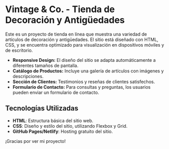 
# Vintage & Co. - Tienda de Decoración y Antigüedades

Este es un proyecto de tienda en línea que muestra una variedad de artículos de decoración y antigüedades. El sitio está diseñado con HTML, CSS, y se encuentra optimizado para visualización en dispositivos móviles y de escritorio.


- **Responsive Design:** El diseño del sitio se adapta automáticamente a diferentes tamaños de pantalla.
- **Catálogo de Productos:** Incluye una galería de artículos con imágenes y descripciones.
- **Sección de Clientes:** Testimonios y reseñas de clientes satisfechos.
- **Formulario de Contacto:** Para consultas y preguntas, los usuarios pueden enviar un formulario de contacto.

## Tecnologías Utilizadas

- **HTML**: Estructura básica del sitio web.
- **CSS**: Diseño y estilo del sitio, utilizando Flexbox y Grid.
- **GitHub Pages/Netlify**: Hosting gratuito del sitio.


¡Gracias por ver mi proyecto!
